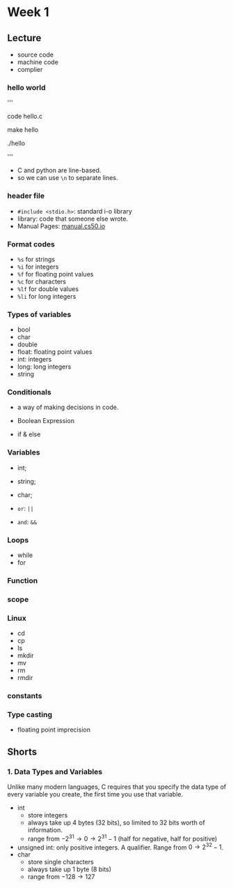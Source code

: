 # Week 1

## Lecture

- source code
- machine code
- complier

### hello world

'''

code hello.c

make hello

./hello

'''

- C and python are line-based.
- so we can use `\n` to separate lines.

### header file

- `#include <stdio.h>`: standard i-o library
- library: code that someone else wrote.
- Manual Pages: [manual.cs50.io](https://manual.cs50.io/)

### Format codes

- `%s` for strings
- `%i` for integers
- `%f` for floating point values
- `%c` for characters
- `%lf` for double values
- `%li` for long integers

### Types of variables

- bool
- char
- double
- float: floating point values
- int: integers
- long: long integers
- string

### Conditionals

- a way of making decisions in code.

- Boolean Expression
- if & else

### Variables

- int;
- string;
- char;

- `or`: `||`
- `and`: `&&`

### Loops

- while
- for

### Function

### scope

### Linux

- cd
- cp
- ls
- mkdir
- mv
- rm
- rmdir

### constants

### Type casting

- floating point imprecision

## Shorts

### 1. Data Types and Variables

Unlike many modern languages, C requires that you specify the data type of every variable you create, the first time you use that variable.

- int
    - store integers
    - always take up 4 bytes (32 bits), so limited to 32 bits worth of information.
    - range from $-2^{31} \to 0 \to 2^{31}-1$ (half for negative, half for positive)
- unsigned int: only positive integers. A qualifier. Range from $0 \to 2^{32}-1$.
- char
    - store single characters
    - always take up 1 byte (8 bits)
    - range from $-128 \to 127$
